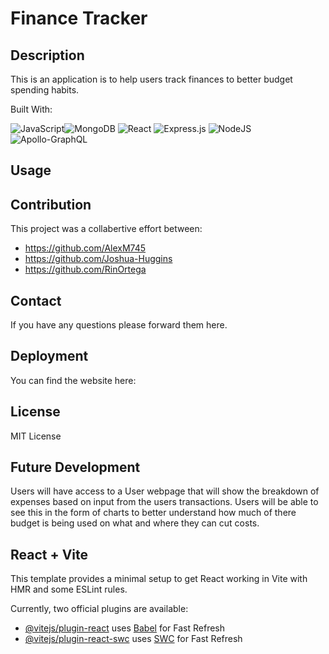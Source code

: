 # Finance Tracker

## Description

This is an application is to help users track finances to better budget spending habits. 

Built With:

![JavaScript](https://img.shields.io/badge/javascript-%23323330.svg?style=for-the-badge&logo=javascript&logoColor=%23F7DF1E)![MongoDB](https://img.shields.io/badge/MongoDB-%234ea94b.svg?style=for-the-badge&logo=mongodb&logoColor=white) ![React](https://img.shields.io/badge/react-%2320232a.svg?style=for-the-badge&logo=react&logoColor=%2361DAFB) 	![Express.js](https://img.shields.io/badge/express.js-%23404d59.svg?style=for-the-badge&logo=express&logoColor=%2361DAFB) ![NodeJS](https://img.shields.io/badge/node.js-6DA55F?style=for-the-badge&logo=node.js&logoColor=white) 	![Apollo-GraphQL](https://img.shields.io/badge/-ApolloGraphQL-311C87?style=for-the-badge&logo=apollo-graphql)

## Usage



## Contribution

This project was a collabertive effort between:
* https://github.com/AlexM745
* https://github.com/Joshua-Huggins
* https://github.com/RinOrtega


## Contact

If you have any questions please forward them here. 

## Deployment

You can find the website here: 

## License

MIT License

## Future Development

Users will have access to a User webpage that will show the breakdown of expenses based on input from the users transactions. Users will be able to see this in the form of charts to better understand how much of there budget is being used on what and where they can cut costs. 

## React + Vite

This template provides a minimal setup to get React working in Vite with HMR and some ESLint rules.

Currently, two official plugins are available:

- [@vitejs/plugin-react](https://github.com/vitejs/vite-plugin-react/blob/main/packages/plugin-react/README.md) uses [Babel](https://babeljs.io/) for Fast Refresh
- [@vitejs/plugin-react-swc](https://github.com/vitejs/vite-plugin-react-swc) uses [SWC](https://swc.rs/) for Fast Refresh
